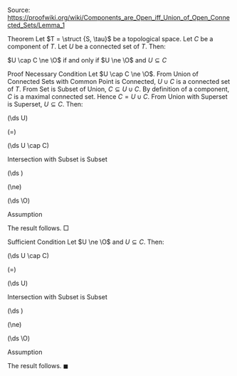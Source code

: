 # 

Source: https://proofwiki.org/wiki/Components_are_Open_iff_Union_of_Open_Connected_Sets/Lemma_1



Theorem
Let $T = \struct {S, \tau}$ be a topological space.
Let $C$ be a component of $T$.
Let $U$ be a connected set of $T$.
Then:

$U \cap C \ne \O$ if and only if $U \ne \O$ and $U \subseteq C$


Proof
Necessary Condition
Let $U \cap C \ne \O$.
From Union of Connected Sets with Common Point is Connected, $U \cup C$ is a connected set of $T$.
From Set is Subset of Union, $C \subseteq U \cup C$.
By definition of a component, $C$ is a maximal connected set.
Hence $C = U \cup C$.
From Union with Superset is Superset, $U \subseteq C$.
Then:














\(\ds U\)

\(=\)







\(\ds U \cap C\)





Intersection with Subset is Subset














\(\ds \)

\(\ne\)







\(\ds \O\)





Assumption



The result follows.
$\Box$

Sufficient Condition
Let $U \ne \O$ and $U \subseteq C$.
Then:














\(\ds U \cap C\)

\(=\)







\(\ds U\)





Intersection with Subset is Subset














\(\ds \)

\(\ne\)







\(\ds \O\)





Assumption



The result follows.
$\blacksquare$





